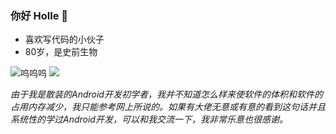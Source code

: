 ### 你好 Holle 👋

- 喜欢写代码的小伙子
- 80岁，是史前生物

<p align="start">
<img src="https://github-readme-stats.vercel.app/api?username=shizheng233&count_private=true" alt="呜呜呜"/>
<img src="https://github-readme-stats.vercel.app/api/top-langs/?username=shizheng233&&hide=tsql" />
 </p>

_由于我是散装的Android开发初学者，我并不知道怎么样来使软件的体积和软件的占用内存减少，我只能参考网上所说的。如果有大佬无意或有意的看到这句话并且系统性的学过Android开发，可以和我交流一下，我非常乐意也很感谢。_
